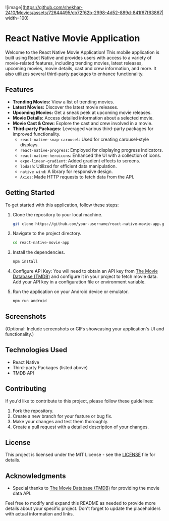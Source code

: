 ![image](https://github.com/shekhar-2410/Movies/assets/72644495/cb72f62b-2998-4d52-889d-841f67f63867| width=100)


# React Native Movie Application

Welcome to the React Native Movie Application! This mobile application is built using React Native and provides users with access to a variety of movie-related features, including trending movies, latest releases, upcoming movies, movie details, cast and crew information, and more. It also utilizes several third-party packages to enhance functionality.

## Features

- **Trending Movies:** View a list of trending movies.
- **Latest Movies:** Discover the latest movie releases.
- **Upcoming Movies:** Get a sneak peek at upcoming movie releases.
- **Movie Details:** Access detailed information about a selected movie.
- **Movie Cast & Crew:** Explore the cast and crew involved in a movie.
- **Third-party Packages:** Leveraged various third-party packages for improved functionality.
  - `react-native-snap-carousel`: Used for creating carousel-style displays.
  - `react-native-progress`: Employed for displaying progress indicators.
  - `react-native-heroicons`: Enhanced the UI with a collection of icons.
  - `expo-linear-gradient`: Added gradient effects to screens.
  - `lodash`: Utilized for efficient data manipulation.
  - `native wind`: A library for responsive design.
  - `Axios`: Made HTTP requests to fetch data from the API.

## Getting Started

To get started with this application, follow these steps:

1. Clone the repository to your local machine.
   ```bash
   git clone https://github.com/your-username/react-native-movie-app.git
   ```

2. Navigate to the project directory.
   ```bash
   cd react-native-movie-app
   ```

3. Install the dependencies.
   ```bash
   npm install
   ```

4. Configure API Key: You will need to obtain an API key from [The Movie Database (TMDB)](https://www.themoviedb.org/documentation/api) and configure it in your project to fetch movie data. Add your API key in a configuration file or environment variable.

5. Run the application on your Android device or emulator.
   ```bash
   npm run android
   ```

## Screenshots

(Optional: Include screenshots or GIFs showcasing your application's UI and functionality.)

## Technologies Used

- React Native
- Third-party Packages (listed above)
- TMDB API

## Contributing

If you'd like to contribute to this project, please follow these guidelines:

1. Fork the repository.
2. Create a new branch for your feature or bug fix.
3. Make your changes and test them thoroughly.
4. Create a pull request with a detailed description of your changes.

## License

This project is licensed under the MIT License - see the [LICENSE](LICENSE) file for details.

## Acknowledgments

- Special thanks to [The Movie Database (TMDB)](https://www.themoviedb.org/) for providing the movie data API.

Feel free to modify and expand this README as needed to provide more details about your specific project. Don't forget to update the placeholders with actual information and links.
